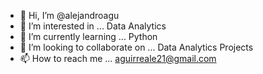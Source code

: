 - 👋 Hi, I’m @alejandroagu
- 👀 I’m interested in ... Data Analytics
- 🌱 I’m currently learning ... Python
- 💞️ I’m looking to collaborate on ... Data Analytics Projects
- 📫 How to reach me ... aguirreale21@gmail.com

<!---
alejandroagu/alejandroagu is a ✨ special ✨ repository because its `README.md` (this file) appears on your GitHub profile.
You can click the Preview link to take a look at your changes.
--->

